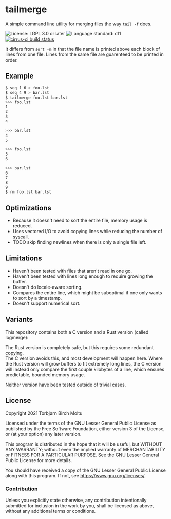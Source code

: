 # tailmerge

A simple command line utility for merging files the way `tail -f` does.

![License: LGPL 3.0 or later](<https://img.shields.io/badge/license-LGPL 3.0 or later-orange>) ![Language standard: c11](https://img.shields.io/badge/language-c11-blue) [![cirrus-ci build status](https://api.cirrus-ci.com/github/tormol/tailmerge.svg)](https://cirrus-ci.com/github/tormol/tailmerge)

It differs from `sort -m` in that the file name is printed above each block of lines from one file.
Lines from the same file are guarenteed to be printed in order.

## Example

```sh
$ seq 1 6 > foo.lst
$ seq 4 9 > bar.lst
$ tailmerge foo.lst bar.lst
>>> foo.lst
1
2
3
4

>>> bar.lst
4
5

>>> foo.lst
5
6

>>> bar.lst
6
7
8
9
$ rm foo.lst bar.lst
```

## Optimizations

* Because it doesn't need to sort the entire file, memory usage is reduced.
* Uses vectored I/O to avoid copying lines while reducing the number of syscall.
* TODO skip finding newlines when there is only a single file left.

## Limitations

* Haven't been tested with files that aren't read in one go.
* Haven't been tested with lines long enough to require growing the buffer.
* Doesn't do locale-aware sorting.
* Compares the entire line, which might be suboptimal if one only wants to sort by a timestamp.
* Doesn't support numerical sort.

## Variants

This repository contains both a C version and a Rust version (called logmerge):

The Rust version is completely safe, but this requires some redundant copying.  
The C version avoids this, and most development will happen here.
Where the Rust version will grow buffers to fit extremely long lines,
the C version will instead only compare the first couple kilobytes of a line,
which ensures predictable, bounded memory usage.

Neither version have been tested outside of trivial cases.

## License

Copyright 2021 Torbjørn Birch Moltu

Licensed under the terms of the GNU Lesser General Public License
as published by the Free Software Foundation, either version 3 of the License,
or (at your option) any later version.

This program is distributed in the hope that it will be useful,
but WITHOUT ANY WARRANTY; without even the implied warranty of
MERCHANTABILITY or FITNESS FOR A PARTICULAR PURPOSE.  See the
GNU Lesser General Public License for more details.

You should have received a copy of the GNU Lesser General Public License
along with this program.  If not, see <https://www.gnu.org/licenses/>.

### Contribution

Unless you explicitly state otherwise, any contribution intentionally
submitted for inclusion in the work by you, shall be licensed as above,
without any additional terms or conditions.
